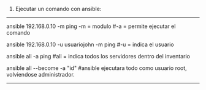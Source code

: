 1. Ejecutar un comando con ansible:
-------------------------------------------
ansible 192.168.0.10 -m ping
-m = modulo
#-a = permite ejecutar el comando

ansible 192.168.0.10 -u usuariojohn -m ping
#-u = indica el usuario

ansible all -a ping
#all = indica todos los servidores dentro del inventario

ansible all --become -a "id"
#ansible ejecutara todo como usuario root, volviendose administrador. 
 
--------------------------------------------



